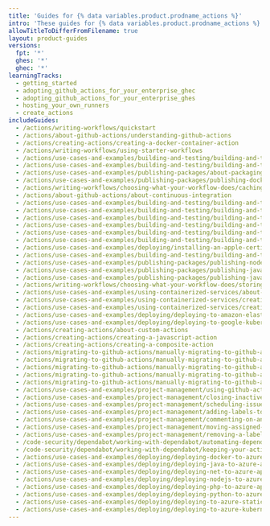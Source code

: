```yaml
---
title: 'Guides for {% data variables.product.prodname_actions %}'
intro: 'These guides for {% data variables.product.prodname_actions %} include specific use cases and examples to help you configure workflows.'
allowTitleToDifferFromFilename: true
layout: product-guides
versions:
  fpt: '*'
  ghes: '*'
  ghec: '*'
learningTracks:
  - getting_started
  - adopting_github_actions_for_your_enterprise_ghec
  - adopting_github_actions_for_your_enterprise_ghes
  - hosting_your_own_runners
  - create_actions
includeGuides:
  - /actions/writing-workflows/quickstart
  - /actions/about-github-actions/understanding-github-actions
  - /actions/creating-actions/creating-a-docker-container-action
  - /actions/writing-workflows/using-starter-workflows
  - /actions/use-cases-and-examples/building-and-testing/building-and-testing-python
  - /actions/use-cases-and-examples/building-and-testing/building-and-testing-nodejs
  - /actions/use-cases-and-examples/publishing-packages/about-packaging-with-github-actions
  - /actions/use-cases-and-examples/publishing-packages/publishing-docker-images
  - /actions/writing-workflows/choosing-what-your-workflow-does/caching-dependencies-to-speed-up-workflows
  - /actions/about-github-actions/about-continuous-integration
  - /actions/use-cases-and-examples/building-and-testing/building-and-testing-powershell
  - /actions/use-cases-and-examples/building-and-testing/building-and-testing-ruby
  - /actions/use-cases-and-examples/building-and-testing/building-and-testing-java-with-maven
  - /actions/use-cases-and-examples/building-and-testing/building-and-testing-java-with-gradle
  - /actions/use-cases-and-examples/building-and-testing/building-and-testing-java-with-ant
  - /actions/use-cases-and-examples/building-and-testing/building-and-testing-swift
  - /actions/use-cases-and-examples/deploying/installing-an-apple-certificate-on-macos-runners-for-xcode-development
  - /actions/use-cases-and-examples/building-and-testing/building-and-testing-xamarin-applications
  - /actions/use-cases-and-examples/publishing-packages/publishing-nodejs-packages
  - /actions/use-cases-and-examples/publishing-packages/publishing-java-packages-with-maven
  - /actions/use-cases-and-examples/publishing-packages/publishing-java-packages-with-gradle
  - /actions/writing-workflows/choosing-what-your-workflow-does/storing-workflow-data-as-artifacts
  - /actions/use-cases-and-examples/using-containerized-services/about-service-containers
  - /actions/use-cases-and-examples/using-containerized-services/creating-redis-service-containers
  - /actions/use-cases-and-examples/using-containerized-services/creating-postgresql-service-containers
  - /actions/use-cases-and-examples/deploying/deploying-to-amazon-elastic-container-service
  - /actions/use-cases-and-examples/deploying/deploying-to-google-kubernetes-engine
  - /actions/creating-actions/about-custom-actions
  - /actions/creating-actions/creating-a-javascript-action
  - /actions/creating-actions/creating-a-composite-action
  - /actions/migrating-to-github-actions/manually-migrating-to-github-actions/migrating-from-azure-pipelines-to-github-actions
  - /actions/migrating-to-github-actions/manually-migrating-to-github-actions/migrating-from-circleci-to-github-actions
  - /actions/migrating-to-github-actions/manually-migrating-to-github-actions/migrating-from-gitlab-cicd-to-github-actions
  - /actions/migrating-to-github-actions/manually-migrating-to-github-actions/migrating-from-jenkins-to-github-actions
  - /actions/migrating-to-github-actions/manually-migrating-to-github-actions/migrating-from-travis-ci-to-github-actions
  - /actions/use-cases-and-examples/project-management/using-github-actions-for-project-management
  - /actions/use-cases-and-examples/project-management/closing-inactive-issues
  - /actions/use-cases-and-examples/project-management/scheduling-issue-creation
  - /actions/use-cases-and-examples/project-management/adding-labels-to-issues
  - /actions/use-cases-and-examples/project-management/commenting-on-an-issue-when-a-label-is-added
  - /actions/use-cases-and-examples/project-management/moving-assigned-issues-on-project-boards
  - /actions/use-cases-and-examples/project-management/removing-a-label-when-a-card-is-added-to-a-project-board-column
  - /code-security/dependabot/working-with-dependabot/automating-dependabot-with-github-actions
  - /code-security/dependabot/working-with-dependabot/keeping-your-actions-up-to-date-with-dependabot
  - /actions/use-cases-and-examples/deploying/deploying-docker-to-azure-app-service
  - /actions/use-cases-and-examples/deploying/deploying-java-to-azure-app-service
  - /actions/use-cases-and-examples/deploying/deploying-net-to-azure-app-service
  - /actions/use-cases-and-examples/deploying/deploying-nodejs-to-azure-app-service
  - /actions/use-cases-and-examples/deploying/deploying-php-to-azure-app-service
  - /actions/use-cases-and-examples/deploying/deploying-python-to-azure-app-service
  - /actions/use-cases-and-examples/deploying/deploying-to-azure-static-web-app
  - /actions/use-cases-and-examples/deploying/deploying-to-azure-kubernetes-service
---
```



